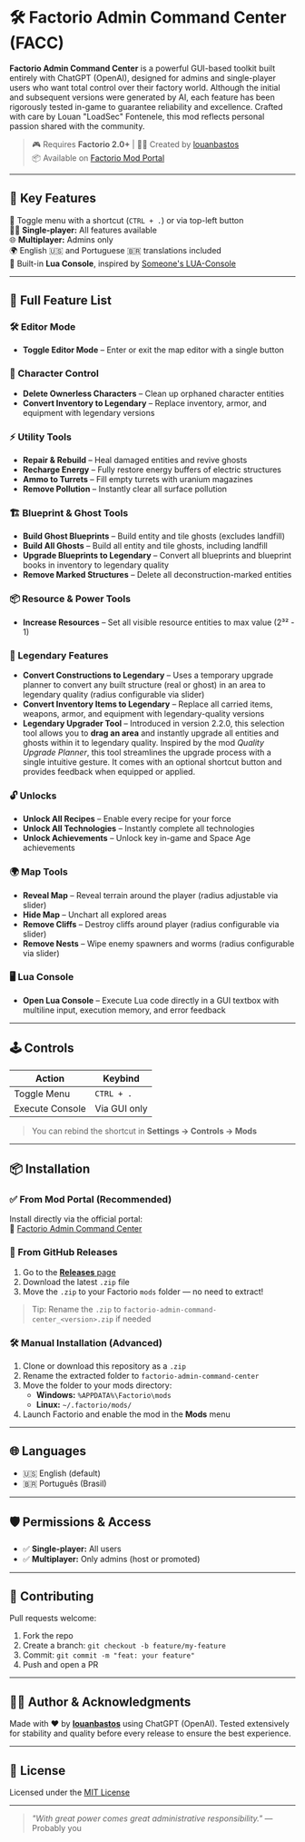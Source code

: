 # 🛠️ Factorio Admin Command Center (FACC)

**Factorio Admin Command Center** is a powerful GUI-based toolkit built entirely with ChatGPT (OpenAI), designed for admins and single-player users who want total control over their factory world. Although the initial and subsequent versions were generated by AI, each feature has been rigorously tested in-game to guarantee reliability and excellence. Crafted with care by Louan "LoadSec" Fontenele, this mod reflects personal passion shared with the community.

> 🎮 Requires **Factorio 2.0+** | 👨‍💻 Created by [louanbastos](https://github.com/loadsec)  
> 📦 Available on [Factorio Mod Portal](https://mods.factorio.com/mod/factorio-admin-command-center)

---

## 🚀 Key Features

🔘 Toggle menu with a shortcut (`CTRL + .`) or via top-left button  
🧑‍💻 **Single-player:** All features available  
🌐 **Multiplayer:** Admins only  
🌍 English 🇺🇸 and Portuguese 🇧🇷 translations included  
🧠 Built-in **Lua Console**, inspired by [Someone's LUA-Console](https://mods.factorio.com/mod/some-luaconsole)

---

## 🧩 Full Feature List

### 🛠️ Editor Mode

- **Toggle Editor Mode** – Enter or exit the map editor with a single button

### 🧍 Character Control

- **Delete Ownerless Characters** – Clean up orphaned character entities
- **Convert Inventory to Legendary** – Replace inventory, armor, and equipment with legendary versions

### ⚡ Utility Tools

- **Repair & Rebuild** – Heal damaged entities and revive ghosts
- **Recharge Energy** – Fully restore energy buffers of electric structures
- **Ammo to Turrets** – Fill empty turrets with uranium magazines
- **Remove Pollution** – Instantly clear all surface pollution

### 🏗️ Blueprint & Ghost Tools

- **Build Ghost Blueprints** – Build entity and tile ghosts (excludes landfill)
- **Build All Ghosts** – Build all entity and tile ghosts, including landfill
- **Upgrade Blueprints to Legendary** – Convert all blueprints and blueprint books in inventory to legendary quality
- **Remove Marked Structures** – Delete all deconstruction-marked entities

### 📦 Resource & Power Tools

- **Increase Resources** – Set all visible resource entities to max value (2³² - 1)

### 💎 Legendary Features

- **Convert Constructions to Legendary** – Uses a temporary upgrade planner to convert any built structure (real or ghost) in an area to legendary quality (radius configurable via slider)
- **Convert Inventory Items to Legendary** – Replace all carried items, weapons, armor, and equipment with legendary-quality versions
- **Legendary Upgrader Tool** – Introduced in version 2.2.0, this selection tool allows you to **drag an area** and instantly upgrade all entities and ghosts within it to legendary quality. Inspired by the mod _Quality Upgrade Planner_, this tool streamlines the upgrade process with a single intuitive gesture. It comes with an optional shortcut button and provides feedback when equipped or applied.

### 🔓 Unlocks

- **Unlock All Recipes** – Enable every recipe for your force
- **Unlock All Technologies** – Instantly complete all technologies
- **Unlock Achievements** – Unlock key in-game and Space Age achievements

### 🌍 Map Tools

- **Reveal Map** – Reveal terrain around the player (radius adjustable via slider)
- **Hide Map** – Unchart all explored areas
- **Remove Cliffs** – Destroy cliffs around player (radius configurable via slider)
- **Remove Nests** – Wipe enemy spawners and worms (radius configurable via slider)

### 🖥️ Lua Console

- **Open Lua Console** – Execute Lua code directly in a GUI textbox with multiline input, execution memory, and error feedback

---

## 🕹️ Controls

| Action          | Keybind      |
| --------------- | ------------ |
| Toggle Menu     | `CTRL + .`   |
| Execute Console | Via GUI only |

> You can rebind the shortcut in **Settings → Controls → Mods**

---

## 📦 Installation

### ✅ From Mod Portal (Recommended)

Install directly via the official portal:  
🔗 [Factorio Admin Command Center](https://mods.factorio.com/mod/factorio-admin-command-center)

### 🔻 From GitHub Releases

1. Go to the [**Releases** page](https://github.com/loadsec/factorio-admin-command-center/releases)
2. Download the latest `.zip` file
3. Move the `.zip` to your Factorio `mods` folder — no need to extract!

> Tip: Rename the `.zip` to `factorio-admin-command-center_<version>.zip` if needed

### 🛠️ Manual Installation (Advanced)

1. Clone or download this repository as a `.zip`
2. Rename the extracted folder to `factorio-admin-command-center`
3. Move the folder to your mods directory:
   - **Windows:** `%APPDATA%\Factorio\mods`
   - **Linux:** `~/.factorio/mods/`
4. Launch Factorio and enable the mod in the **Mods** menu

---

## 🌐 Languages

- 🇺🇸 English (default)
- 🇧🇷 Português (Brasil)

---

## 🛡️ Permissions & Access

- ✅ **Single-player:** All users
- ✅ **Multiplayer:** Only admins (host or promoted)

---

## 🤝 Contributing

Pull requests welcome:

1. Fork the repo
2. Create a branch: `git checkout -b feature/my-feature`
3. Commit: `git commit -m "feat: your feature"`
4. Push and open a PR

---

## 👨‍💻 Author & Acknowledgments

Made with ❤️ by **[louanbastos](https://github.com/loadsec)** using ChatGPT (OpenAI). Tested extensively for stability and quality before every release to ensure the best experience.

---

## 📄 License

Licensed under the [MIT License](LICENSE)

---

> _"With great power comes great administrative responsibility."_ — Probably you
